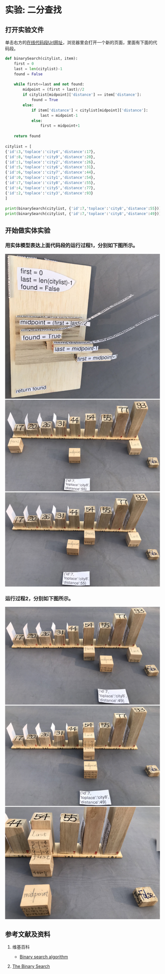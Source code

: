 # 实验: 二分查找

## 打开实验文件

单击右方的[在线代码段Url网址](http://www.pythontutor.com/visualize.html#code=def%20binarySearch%28citylist,%20item%29%3A%0A%20%20%20%20first%20%3D%200%0A%20%20%20%20last%20%3D%20len%28citylist%29-1%0A%20%20%20%20found%20%3D%20False%0A%20%20%20%20%0A%20%20%20%20while%20first%3C%3Dlast%20and%20not%20found%3A%0A%20%20%20%20%20%20%20%20midpoint%20%3D%20%28first%20%2B%20last%29//2%0A%20%20%20%20%20%20%20%20if%20citylist%5Bmidpoint%5D%5B'distance'%5D%20%3D%3D%20item%5B'distance'%5D%3A%0A%20%20%20%20%20%20%20%20%20%20%20%20found%20%3D%20True%0A%20%20%20%20%20%20%20%20else%3A%0A%20%20%20%20%20%20%20%20%20%20%20%20if%20item%5B'distance'%5D%20%3C%20citylist%5Bmidpoint%5D%5B'distance'%5D%3A%0A%20%20%20%20%20%20%20%20%20%20%20%20%20%20%20%20last%20%3D%20midpoint-1%0A%20%20%20%20%20%20%20%20%20%20%20%20else%3A%0A%20%20%20%20%20%20%20%20%20%20%20%20%20%20%20%20first%20%3D%20midpoint%2B1%0A%20%20%20%20%0A%20%20%20%20return%20found%0A%0Acitylist%20%3D%20%5B%0A%7B'id'%3A3,'toplace'%3A'city4','distance'%3A17%7D,%0A%7B'id'%3A8,'toplace'%3A'city9','distance'%3A20%7D,%0A%7B'id'%3A1,'toplace'%3A'city2','distance'%3A26%7D,%0A%7B'id'%3A5,'toplace'%3A'city6','distance'%3A31%7D,%0A%7B'id'%3A6,'toplace'%3A'city7','distance'%3A44%7D,%0A%7B'id'%3A0,'toplace'%3A'city1','distance'%3A54%7D,%0A%7B'id'%3A7,'toplace'%3A'city8','distance'%3A55%7D,%0A%7B'id'%3A4,'toplace'%3A'city5','distance'%3A77%7D,%0A%7B'id'%3A2,'toplace'%3A'city3','distance'%3A93%7D%0A%5D%0A%0Aprint%28binarySearch%28citylist,%20%7B'id'%3A7,'toplace'%3A'city8','distance'%3A55%7D%29%29%0Aprint%28binarySearch%28citylist,%20%7B'id'%3A7,'toplace'%3A'city8','distance'%3A49%7D%29%29&cumulative=false&curInstr=0&heapPrimitives=nevernest&mode=display&origin=opt-frontend.js&py=py3anaconda&rawInputLstJSON=%5B%5D&textReferences=false)，浏览器里会打开一个新的页面，里面有下面的代码段。

```python
def binarySearch(citylist, item):
    first = 0
    last = len(citylist)-1
    found = False
    
    while first<=last and not found:
        midpoint = (first + last)//2
        if citylist[midpoint]['distance'] == item['distance']:
            found = True
        else:
            if item['distance'] < citylist[midpoint]['distance']:
                last = midpoint-1
            else:
                first = midpoint+1
    
    return found

citylist = [
{'id':3,'toplace':'city4','distance':17},
{'id':8,'toplace':'city9','distance':20},
{'id':1,'toplace':'city2','distance':26},
{'id':5,'toplace':'city6','distance':31},
{'id':6,'toplace':'city7','distance':44},
{'id':0,'toplace':'city1','distance':54},
{'id':7,'toplace':'city8','distance':55},
{'id':4,'toplace':'city5','distance':77},
{'id':2,'toplace':'city3','distance':93}
]

print(binarySearch(citylist, {'id':7,'toplace':'city8','distance':55}))
print(binarySearch(citylist, {'id':7,'toplace':'city8','distance':49}))
```

## 开始做实体实验

### 用实体模型表达上面代码段的运行过程1，分别如下图所示。

![](/images/理解基本的算法/二分查找/1a0.jpg)
![](/images/理解基本的算法/二分查找/1a1.jpg)
![](/images/理解基本的算法/二分查找/1a2.jpg)

### 运行过程2，分别如下图所示。

![](/images/理解基本的算法/二分查找/2a1.jpg)
![](/images/理解基本的算法/二分查找/2a2.jpg)
![](/images/理解基本的算法/二分查找/2a3.jpg)

## 参考文献及资料

1. 维基百科
	- [Binary search algorithm](https://en.wikipedia.org/wiki/Binary_search_algorithm) 

2. [The Binary Search](https://runestone.academy/runestone/books/published/pythonds/SortSearch/TheBinarySearch.html) 